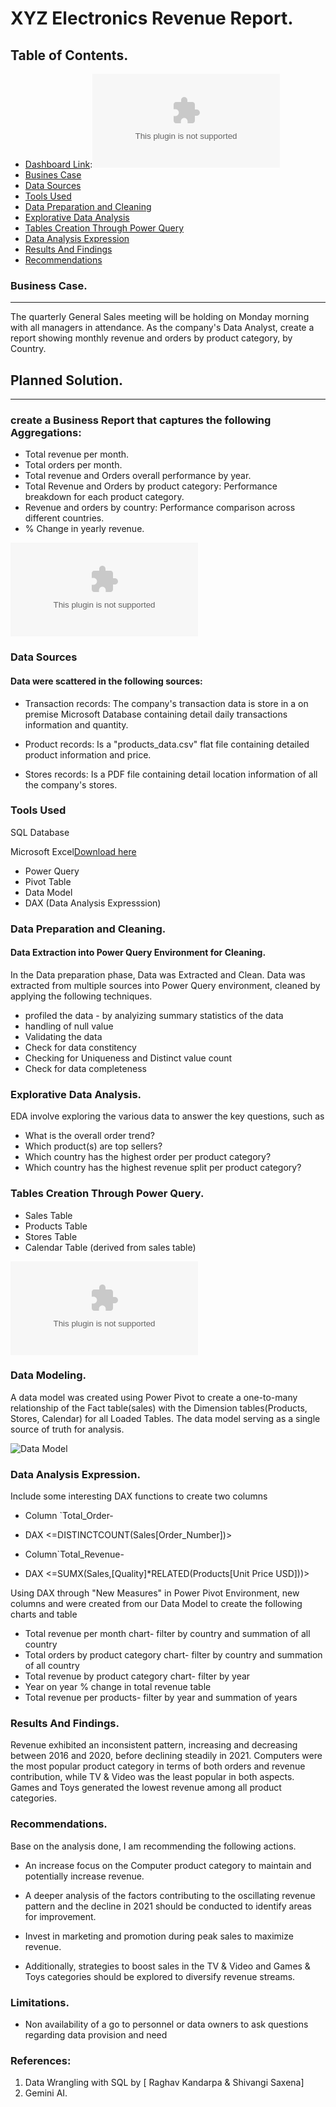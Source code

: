 # XYZ Electronics Revenue Report.

## Table of Contents.
-  [Dashboard Link](#dashboard-link):![Dashboard.xlsx](https://github.com/user-attachments/files/16574062/Dashboard.xlsx)
-  [Busines Case](#business-case)
-  [Data Sources](#data-sources)
-  [Tools Used](#tools-used)
-  [Data Preparation and Cleaning](#data-preparation-and-cleaning)
-  [Explorative Data Analysis](#explorative-data-analysis)
-  [Tables Creation Through Power Query](#tables-creation-through-power-query)
-  [Data Analysis Expression](#data-analysis-expression)
-  [Results And Findings](#results-and-findings)
-  [Recommendations](#recommendations)

### Business Case.
---

The quarterly General Sales meeting will be holding on Monday morning with all managers in attendance.  As the company's Data Analyst, create a report showing monthly revenue and orders by product category, by Country.

## Planned Solution.
---
### create a Business Report that captures the following Aggregations:
- Total revenue per month.
- Total orders per month.
- Total revenue and Orders overall performance by year.
- Total Revenue and Orders by product category: Performance breakdown for each product category.
- Revenue and orders by country: Performance comparison across different countries.
- % Change in yearly revenue.



![Dashboard.xlsx](https://github.com/user-attachments/files/16574062/Dashboard.xlsx)



### Data Sources


#### Data were scattered in the following sources: 

- Transaction records: The company's transaction data is store in a on premise Microsoft Database containing detail daily transactions information and quantity.

- Product records: Is a "products_data.csv" flat file containing detailed product information and price.

- Stores records: Is a PDF file containing detail location information of all the company's stores.

### Tools Used

SQL Database

Microsoft Excel[Download here](http:microsoft.excel)
- Power Query
- Pivot Table
- Data Model
- DAX (Data Analysis Expresssion)

### Data Preparation and Cleaning.

#### Data Extraction into Power Query Environment for Cleaning.

In the Data preparation phase, Data was Extracted and Clean. Data was extracted from multiple sources into Power Query environment, cleaned by applying the following techniques.

- profiled the data - by analyizing summary statistics of the data
- handling of  null value
- Validating the data
- Check for data constitency
- Checking for Uniqueness and Distinct value count
- Check for data completeness

### Explorative Data Analysis. 

EDA involve exploring the various data to answer the key questions, such as

- What is the overall order trend?
- Which product(s) are top sellers?
- Which country has the highest order per product category?
- Which country has the highest revenue split per product category?

### Tables Creation Through Power Query.
- Sales Table
- Products Table
- Stores Table
- Calendar Table (derived from sales table)

![Pivot Tables.xlsx](https://github.com/user-attachments/files/16574077/Pivot.Tables.xlsx) 

### Data Modeling.

A data model was created using Power Pivot to create a one-to-many relationship of the Fact table(sales) with the Dimension tables(Products, Stores, Calendar) for all Loaded Tables. The data model serving as a single source of truth for analysis.

![Data Model](https://github.com/user-attachments/assets/50e20824-b88e-4fd2-996e-e50f5cb66ac5)

### Data Analysis Expression.

Include some interesting DAX functions to create two columns 
- Column `Total_Order-
-  DAX  <=DISTINCTCOUNT(Sales[Order_Number])>


 - Column`Total_Revenue-
-  DAX <=SUMX(Sales,[Quality]*RELATED(Products[Unit Price USD]))>


Using DAX through "New Measures" in Power Pivot Environment, new columns <Total Order> and <Total Revenue> were created from our Data Model to create the following charts and table

- Total revenue per month chart- filter by country and summation of all country
- Total orders by product category chart- filter by country and summation of all country
- Total revenue by product category chart- filter by year
- Year on year % change in total revenue table
- Total revenue per products- filter by year and summation of years

### Results And Findings.

Revenue exhibited an inconsistent pattern, increasing and decreasing between 2016 and 2020, before declining steadily in 2021. Computers were the most popular product category in terms of both orders and revenue contribution, while TV & Video was the least popular in both aspects. Games and Toys generated the lowest revenue among all product categories.

### Recommendations.
Base on the analysis done, I am recommending the following actions.

- An increase focus on the Computer product category to maintain and potentially increase revenue.
   
- A deeper analysis of the factors contributing to the oscillating revenue pattern and the decline in 2021 should be conducted to identify areas for improvement.

- Invest in marketing and promotion during peak sales to maximize revenue.
 
- Additionally, strategies to boost sales in the TV & Video and Games & Toys categories should be explored to diversify revenue streams.

### Limitations.

- Non availability of a go to personnel or data owners to ask questions regarding data provision and need

### References:
1. Data Wrangling with SQL by [ Raghav Kandarpa & Shivangi Saxena]
2. Gemini AI.









